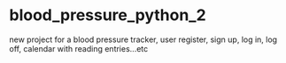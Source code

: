 # blood_pressure_python_2
new project for a blood pressure tracker, user register, sign up, log in, log off, calendar with reading entries...etc
